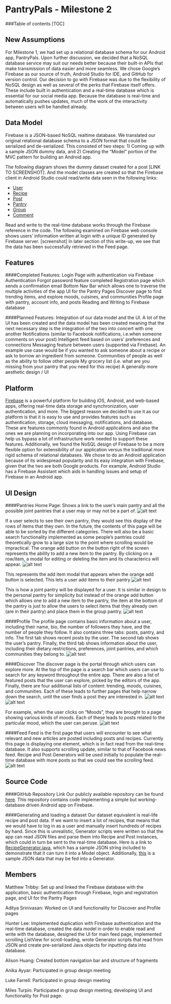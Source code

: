 PantryPals - Milestone 2
===================

###Table of contents
[TOC]


New Assumptions
--------------
For Milestone 1, we had set up a relational database schema for our Android app, PantryPals. Upon further discussion, we decided that a NoSQL database service may suit our needs better because their built-in APIs that make transmission of data easier and more seamless. We chose Google’s Firebase as our source of truth, Android Studio for IDE, and GitHub for version control. Our decision to go with Firebase was due to the flexibility of NoSQL design as well as several of the perks that Firebase itself offers. These include built in authentication and a real-time database which is essential for our social media app. Because the database is real-time and automatically pushes updates, much of the work of the interactivity between users will be handled already. 


Data Model
--------------
Firebase is a JSON-based NoSQL realtime database. We translated our original relational database schema to a JSON format that could be serialized and de-serialized. This consisted of two steps: 1) Coming up with a sample JSON dummy data, and 2) Creating the “Model” portion of the MVC pattern for building an Android app.

The following diagram shows the dummy dataset created for a post [LINK TO SCREENSHOT]. And the model classes are created so that the Firebase client in Android Studio could read/write data seen in the following links:

- [User](https://github.com/tribby5/PantryPals/blob/master/app/src/main/java/pantrypals/models/User.java)
- [Recipe](https://github.com/tribby5/PantryPals/blob/master/app/src/main/java/pantrypals/models/Recipe.java)
- [Post](https://github.com/tribby5/PantryPals/blob/master/app/src/main/java/pantrypals/models/Post.java)
- [Pantry](https://github.com/tribby5/PantryPals/blob/master/app/src/main/java/pantrypals/models/Pantry.java)
- [Group](https://github.com/tribby5/PantryPals/blob/master/app/src/main/java/pantrypals/models/Group.java)
- [Comment](https://github.com/tribby5/PantryPals/blob/master/app/src/main/java/pantrypals/models/Comment.java)

Read and write to the real-time database works through the Firebase reference in the code. The following examined on Firebase web console shows users’ information written at login with a unique ID generated by Firebase server. [screenshot] In later section of this write-up, we see that the data has been successfully retrieved in the Feed page.

Features
--------------
####Completed Features:
Login Page with authentication via Firebase Authentication
Forgot password feature completed
Registration page which sends a confirmation email
Bottom Nav Bar which allows one to traverse the multiple activities of the app
UI for the Pantry Pages
Discover page to find trending items, and explore moods, cuisines, and communities
Profile page with pantry, account info, and posts
Reading and Writing to Firebase database

####Planned Features:
Integration of our data model and the UI. A lot of the UI has been created and the data model has been created meaning that the next necessary step is the integration of the two into concert with one another
Notifications (similar to Facebook notifications, i.e.when someone comments on your post)
Intelligent feed based on users’ preferences and connections
Messaging feature between users (supported via Firebase). An example use case would be if you wanted to ask someone about a recipe or ask to borrow an ingredient from someone. 
Communities of people as well as the ability to follow other people
My grocery list (i.e. what are you missing from your pantry that you need for this recipe)
A generally more aesthetic design / UI



Platform
--------------
[Firebase](https://firebase.google.com/) is a powerful platform for building iOS, Android, and web-based apps, offering real-time data storage and synchronization, user authentication, and more. The biggest reason we decided to use it as our platform is that it is easy to use and provides features such as authentication, storage, cloud messaging, notifications, and database. These are features commonly found in Android applications and also the ones we are planning on incorporating into our app. Using Firebase can help us bypass a lot of infrastructure work needed to support these features. Additionally, we found the NoSQL design of Firebase to be a more flexible option for extensibility of our application versus the traditional more rigid schema of relational databases. 
We chose to do an Android application because of its widespread popularity and its easy integration with Firebase, given that the two are both Google products. For example, Android Studio has a Firebase Assistant which aids in handling issues and setup of Firebase in an Android app. 

UI Design
--------------
####Pantries
Home Page: Shows a link to the user’s main pantry and all the possible joint pantries that a user may or may not be a part of. 
![alt text](screenshots/pantry-page2.png)


If a user selects to see their own pantry, they would see this display of the rows of items that they own. In the future, the contents of this page will be able to be sorted by the different categories. There will also be a basic search functionality implemented as some people’s pantries could theoretically grow to a large size to the point where scrolling would be impractical. The orange add button on the button right of the screen represents the ability to add a new item to the pantry. By clicking on a row/item, a modal for editing or deleting the item and its characterics will appear. 
![alt text](screenshots/pantry-page.png)

This represents the add item modal that appears when the orange add button is selected. This lets a user add items to their pantry
![alt text](screenshots/add-item-to-pantry.png)

This is how a joint pantry will be displayed for a user. It is similar in design to the personal pantry for simplicity but instead of the orange add button which allows one to add a new item to the pantry, the item at the bottom of the pantry is just to allow the users to select items that they already own (are in their pantry) and place them in the group pantry. 
![alt text](joint-pantry-page.png)

####Profile
The profile page contains basic information about a user, including their name, bio, the number of followers they have, and the number of people they follow. It also contains three tabs: posts, pantry, and info. The first tab shows recent posts by the user. The second tab shows the user’s pantry. Finally, the third tab shows information about the user, including their dietary restrictions, preferences, joint pantries, and which communities they belong to.
![alt text](profile-page.png)

####Discover
The discover page is the portal through which users can explore more. At the top of the page is a search bar which users can use to search for any keyword throughout the entire app. There are also a list of featured posts that the user can explore, picked by the editors of the app. Finally, there are four additional lists of content: trending, moods, cuisines, and communities. Each of these leads to further pages that help narrow down the search, until the user finds a post they are interested in.
![alt text](search-page.png)
![alt text](discover-page.png)

For example, when the user clicks on “Moods”, they are brought to a page showing various kinds of moods. Each of these leads to posts related to the particular mood, which the user can peruse.
![alt text](moods-page.png)

####Feed
Feed is the first page that users will encounter to see what relevant and new articles are posted including posts and recipes. Currently this page is displaying one element, which is in fact read from the real-time database. It also supports scrolling update, similar to that of Facebook news feed. Recipe and Post Generators will be used initially to populate the real-time database with more posts so that we could see the scrolling feed.
![alt text](moods-page.png)


Source Code
--------------
####GitHub Repository Link
Our publicly available repository can be found [here](https://github.com/tribby5/PantryPals). This repository contains code implementing a simple but working-database driven Android app on Firebase.

####Generating and loading a dataset
Our dataset equivalent is real-life recipe and post data. If we want to insert a lot of recipes, that means that we would have to log in as a user and manually insert hundreds of recipes by hand. Since this is unrealistic, Generator scripts were written so that the app can read JSON files and parse them into Recipe and Post instances, which could in turn be sent to the real-time database. Here is a link to [RecipeGenerator.java](https://github.com/tribby5/PantryPals/blob/master/app/src/main/java/pantrypals/datagenerator/RecipeGenerator.java), which has a sample JSON string included to demonstrate that it can turn it into a Model object.
Additionally, [this](https://api.myjson.com/bins/9435z) is a sample JSON data that may be fed into a Generator.


Members
--------------
Matthew Tribby: Set up and linked the Firebase database with the application, basic authentication through Firebase, login and registration page, and UI for the Pantry Pages 

Aditya Srinivasan: Worked on UI and functionality for Discover and Profile pages

Hunter Lee: Implemented duplication with Firebase authentication and the real-time database, created the data model in order to enable read and write with the database, designed the UI for main feed page, implemented scrolling ListView for scroll-loading, wrote Generator scripts that read from JSON and create pre-serialized Java objects for inputting data into database.

Alison Huang: Created bottom navigation bar and structure of fragments

Anika Ayyar: Participated in group design meeting

Luke Farrell: Participated in group design meeting

Miles Turpin: Participated in group design meeting, developing UI and functionality for Post page.